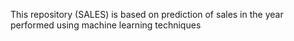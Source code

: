This repository (SALES) is based on prediction of sales in the year performed using machine learning techniques
